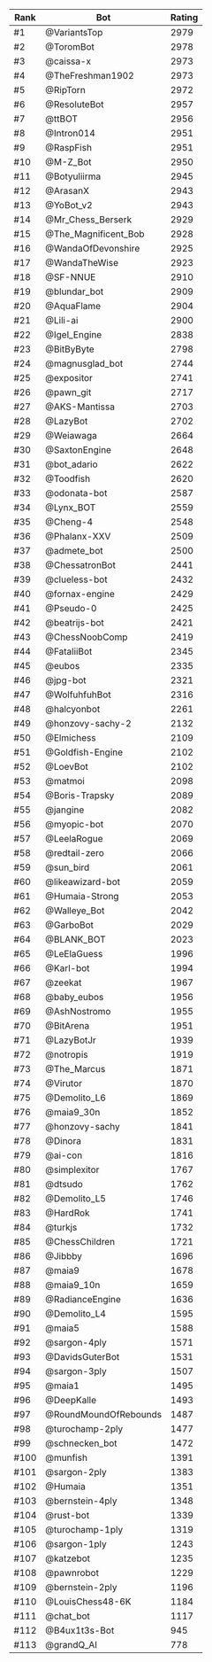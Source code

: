 Rank|Bot|Rating
---|---|---
#1|@VariantsTop|2979
#2|@ToromBot|2978
#3|@caissa-x|2973
#4|@TheFreshman1902|2973
#5|@RipTorn|2972
#6|@ResoluteBot|2957
#7|@ttBOT|2956
#8|@Intron014|2951
#9|@RaspFish|2951
#10|@M-Z_Bot|2950
#11|@Botyuliirma|2945
#12|@ArasanX|2943
#13|@YoBot_v2|2943
#14|@Mr_Chess_Berserk|2929
#15|@The_Magnificent_Bob|2928
#16|@WandaOfDevonshire|2925
#17|@WandaTheWise|2923
#18|@SF-NNUE|2910
#19|@blundar_bot|2909
#20|@AquaFlame|2904
#21|@Lili-ai|2900
#22|@Igel_Engine|2838
#23|@BitByByte|2798
#24|@magnusglad_bot|2744
#25|@expositor|2741
#26|@pawn_git|2717
#27|@AKS-Mantissa|2703
#28|@LazyBot|2702
#29|@Weiawaga|2664
#30|@SaxtonEngine|2648
#31|@bot_adario|2622
#32|@Toodfish|2620
#33|@odonata-bot|2587
#34|@Lynx_BOT|2559
#35|@Cheng-4|2548
#36|@Phalanx-XXV|2509
#37|@admete_bot|2500
#38|@ChessatronBot|2441
#39|@clueless-bot|2432
#40|@fornax-engine|2429
#41|@Pseudo-0|2425
#42|@beatrijs-bot|2421
#43|@ChessNoobComp|2419
#44|@FataliiBot|2345
#45|@eubos|2335
#46|@jpg-bot|2321
#47|@WolfuhfuhBot|2316
#48|@halcyonbot|2261
#49|@honzovy-sachy-2|2132
#50|@Elmichess|2109
#51|@Goldfish-Engine|2102
#52|@LoevBot|2102
#53|@matmoi|2098
#54|@Boris-Trapsky|2089
#55|@jangine|2082
#56|@myopic-bot|2070
#57|@LeelaRogue|2069
#58|@redtail-zero|2066
#59|@sun_bird|2061
#60|@likeawizard-bot|2059
#61|@Humaia-Strong|2053
#62|@Walleye_Bot|2042
#63|@GarboBot|2029
#64|@BLANK_BOT|2023
#65|@LeElaGuess|1996
#66|@Karl-bot|1994
#67|@zeekat|1967
#68|@baby_eubos|1956
#69|@AshNostromo|1955
#70|@BitArena|1951
#71|@LazyBotJr|1939
#72|@notropis|1919
#73|@The_Marcus|1871
#74|@Virutor|1870
#75|@Demolito_L6|1869
#76|@maia9_30n|1852
#77|@honzovy-sachy|1841
#78|@Dinora|1831
#79|@ai-con|1816
#80|@simplexitor|1767
#81|@dtsudo|1762
#82|@Demolito_L5|1746
#83|@HardRok|1741
#84|@turkjs|1732
#85|@ChessChildren|1721
#86|@Jibbby|1696
#87|@maia9|1678
#88|@maia9_10n|1659
#89|@RadianceEngine|1636
#90|@Demolito_L4|1595
#91|@maia5|1588
#92|@sargon-4ply|1571
#93|@DavidsGuterBot|1531
#94|@sargon-3ply|1507
#95|@maia1|1495
#96|@DeepKalle|1493
#97|@RoundMoundOfRebounds|1487
#98|@turochamp-2ply|1477
#99|@schnecken_bot|1472
#100|@munfish|1391
#101|@sargon-2ply|1383
#102|@Humaia|1351
#103|@bernstein-4ply|1348
#104|@rust-bot|1339
#105|@turochamp-1ply|1319
#106|@sargon-1ply|1243
#107|@katzebot|1235
#108|@pawnrobot|1229
#109|@bernstein-2ply|1196
#110|@LouisChess48-6K|1184
#111|@chat_bot|1117
#112|@B4ux1t3s-Bot|945
#113|@grandQ_AI|778
